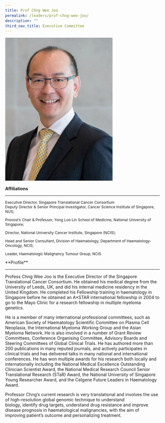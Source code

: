 ```yaml
---
title: Prof Chng Wee Joo
permalink: /leaders/prof-chng-wee-joo/
description: ""
third_nav_title: Executive Committee
---
```

<img style="width:350px" src="/images/Leaders/prof%20chng%20wee%20joo.png">

**Affiliations**

* * *
<div style="font-size:12px">
Executive Director, Singapore Translational Cancer Consortium<br>
Deputy Director &amp; Senior Principal Investigator, Cancer Science Institute of Singapore, NUS;&nbsp;

Provost’s Chair &amp; Professor, Yong Loo Lin School of Medicine, National University of Singapore;&nbsp;

Director, National University Cancer Institute, Singapore (NCIS);&nbsp;

Head and Senior Consultant, Division of Haematology, Department of Haematology-Oncology, NCIS;&nbsp;

Leader, Haematologic Malignancy Tumour Group, NCIS&nbsp;
</div>
**Profile**&nbsp;

* * *

Profess Chng Wee Joo is the Executive Director of the Singapore Translational Cancer Consortium. He obtained his medical degree from the University of Leeds, UK, and did his internal medicine residency in the United Kingdom. He completed his Fellowship training in haematology in Singapore before he obtained an A\*STAR international fellowship in 2004 to go to the Mayo Clinic for a research fellowship in multiple myeloma genetics.&nbsp;

He is a member of many international professional committees, such as American Society of Haematology Scientific Committee on Plasma Cell Neoplasia, the International Myeloma Working&nbsp;Group&nbsp;and the Asian Myeloma Network. He is also involved in&nbsp;a number of&nbsp;Grant Review Committees, Conference Organising Committee, Advisory Boards and Steering Committees of Global Clinical Trials. He has authored more than 200 publications in many reputed journals, and actively&nbsp;participates&nbsp;in clinical trials and has delivered talks in many national and international conferences. He has won multiple awards for his research both locally and internationally including the National Medical Excellence Outstanding Clinician Scientist Award, the National Medical Research Council Senior Translational Research (STaR) Award, the National University of Singapore Young Researcher Award, and the Celgene Future Leaders in Haematology Award.&nbsp;

Professor Chng’s current research is very translational and involves the use of high-resolution global genomic technique to understand biology,&nbsp;identify&nbsp;drug targets, understand drug&nbsp;resistance&nbsp;and improve disease prognosis in haematological malignancies, with the&nbsp;aim&nbsp;of improving patient’s outcome and personalizing treatment.